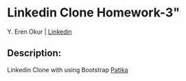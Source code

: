# Linkedin Clone Homework-3"

Y. Eren Okur
| [Linkedin](https://www.linkedin.com/in/eren0kur/)


## Description:

Linkedin Clone with using Bootstrap [Patika](https://www.patika.dev/)
